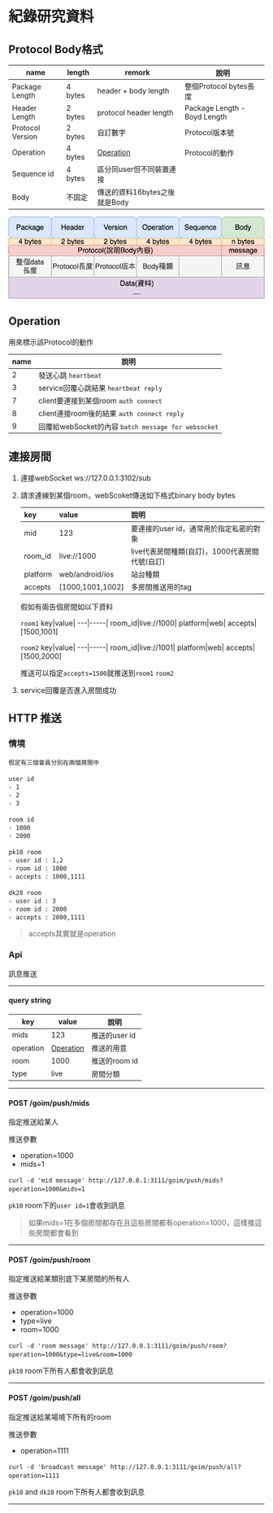
# 紀錄研究資料

## Protocol Body格式

name | length | remork |說明
-----|--------|--------|-----
Package Length|4 bytes|header + body length| 整個Protocol bytes長度
Header Length|2 bytes|protocol header length| Package Length - Boyd Length
Protocol Version|2 bytes|自訂數字|Protocol版本號
Operation|4 bytes| [Operation](#Operation)|Protocol的動作
Sequence id |4 bytes| 區分同user但不同裝置連接
Body |不固定|傳送的資料16bytes之後就是Body

![](./doc/protocol.png)

## Operation
用來標示該Protocol的動作

name | 說明 |
-----|-----|
2    | 發送心跳 `heartbeat`
3    | service回覆心跳結果 `heartbeat reply`
7    | client要連接到某個room `auth connect`
8    | client連接room後的結果 `auth connect reply`
9    | 回覆給webSocket的內容 `batch message for websocket`

## 連接房間

1. 連接webSocket ws://127.0.0.1:3102/sub
2. 請求連線到某個room，webScoket傳送如下格式binary body bytes

    key|value|說明|
    ---|-----|----|
    mid|123|要連接的user id，通常用於指定私密的對象
    room_id|live://1000|live代表房間種類(自訂)，1000代表房間代號(自訂)
    platform|web/android/ios|站台種類
    accepts|[1000,1001,1002]|多房間推送用的tag

    假如有兩告個房間如以下資料

    `room1`
    key|value|
    ---|-----|
    room_id|live://1000|
    platform|web|
    accepts|[1500,1001]

    `room2`
    key|value|
    ---|-----|
    room_id|live://1001|
    platform|web|
    accepts|[1500,2000]


    推送可以指定`accepts=1500`就推送到`room1` `room2`

3. service回覆是否進入房間成功

## HTTP 推送
### 情境
    假定有三個會員分別在兩個房間中

    user id
    - 1
    - 2
    - 3

    room id
    - 1000
    - 2000

    pk10 room
    - user id : 1,2
    - room id : 1000
    - accepts : 1000,1111

    dk28 room
    - user id : 3
    - room id : 2000
    - accepts : 2000,1111

> accepts其實就是operation

### Api

訊息推送

---

#### query string

key|value|說明|
---|-----|----|
mids|123 | 推送的user id
operation|[Operation](#Operation)|推送的用意
room|1000|推送的room id 
type|live|房間分類

---

#### POST /goim/push/mids

指定推送給某人

推送參數
- operation=1000
- mids=1

`curl -d 'mid message' http://127.0.0.1:3111/goim/push/mids?operation=1000&mids=1`

`pk10` room下的`user id=1`會收到訊息

> 如果mids=1在多個房間都存在且這些房間都有operation=1000，這樣推這些房間都會看到

---

#### POST /goim/push/room

指定推送給某類別底下某房間的所有人

推送參數
- operation=1000
- type=live
- room=1000

`curl -d 'room message' http://127.0.0.1:3111/goim/push/room?operation=1000&type=live&room=1000`

`pk10` room下所有人都會收到訊息

---

#### POST /goim/push/all

指定推送給某場境下所有的room

推送參數
- operation=1111

`curl -d 'broadcast message' http://127.0.0.1:3111/goim/push/all?operation=1111`

`pk10` and `dk28` room下所有人都會收到訊息

---